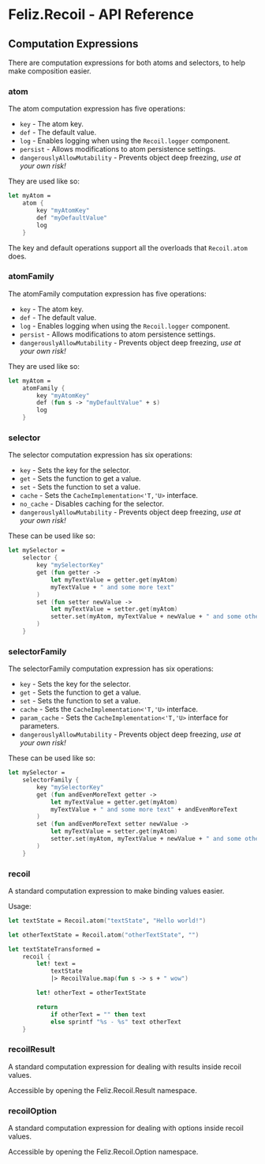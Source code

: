 # Feliz.Recoil - API Reference

## Computation Expressions

There are computation expressions for both atoms and selectors, to help make composition easier.

### atom

The atom computation expression has five operations: 

* `key` - The atom key.
* `def` - The default value.
* `log` - Enables logging when using the `Recoil.logger` component.
* `persist` - Allows modifications to atom persistence settings.
* `dangerouslyAllowMutability` - Prevents object deep freezing, *use at your own risk!*

They are used like so:

```fs
let myAtom = 
    atom {
        key "myAtomKey"
        def "myDefaultValue"
        log
    }
```

The key and default operations support all the overloads that `Recoil.atom` does.

### atomFamily

The atomFamily computation expression has five operations:

* `key` - The atom key.
* `def` - The default value.
* `log` - Enables logging when using the `Recoil.logger` component.
* `persist` - Allows modifications to atom persistence settings.
* `dangerouslyAllowMutability` - Prevents object deep freezing, *use at your own risk!*

They are used like so:

```fs
let myAtom = 
    atomFamily {
        key "myAtomKey"
        def (fun s -> "myDefaultValue" + s)
        log
    }
```

### selector

The selector computation expression has six operations: 

* `key` - Sets the key for the selector.
* `get` - Sets the function to get a value.
* `set` - Sets the function to set a value.
* `cache` - Sets the `CacheImplementation<'T,'U>` interface.
* `no_cache` - Disables caching for the selector.
* `dangerouslyAllowMutability` - Prevents object deep freezing, *use at your own risk!*

These can be used like so:

```fs
let mySelector =
    selector {
        key "mySelectorKey"
        get (fun getter ->
            let myTextValue = getter.get(myAtom)
            myTextValue + " and some more text"
        )
        set (fun setter newValue ->
            let myTextValue = setter.get(myAtom)
            setter.set(myAtom, myTextValue + newValue + " and some other text")
        )
    }
```

### selectorFamily

The selectorFamily computation expression has six operations: 

* `key` - Sets the key for the selector.
* `get` - Sets the function to get a value.
* `set` - Sets the function to set a value.
* `cache` - Sets the `CacheImplementation<'T,'U>` interface.
* `param_cache` - Sets the `CacheImplementation<'T,'U>` interface for parameters.
* `dangerouslyAllowMutability` - Prevents object deep freezing, *use at your own risk!*

These can be used like so:

```fs
let mySelector =
    selectorFamily {
        key "mySelectorKey"
        get (fun andEvenMoreText getter ->
            let myTextValue = getter.get(myAtom)
            myTextValue + " and some more text" + andEvenMoreText
        )
        set (fun andEvenMoreText setter newValue ->
            let myTextValue = setter.get(myAtom)
            setter.set(myAtom, myTextValue + newValue + " and some other text" + andEvenMoreText)
        )
    }
```

### recoil

A standard computation expression to make binding values easier.

Usage:
```fs
let textState = Recoil.atom("textState", "Hello world!")

let otherTextState = Recoil.atom("otherTextState", "")

let textStateTransformed =
    recoil {
        let! text = 
            textState
            |> RecoilValue.map(fun s -> s + " wow")

        let! otherText = otherTextState

        return
            if otherText = "" then text
            else sprintf "%s - %s" text otherText
    }
```

### recoilResult

A standard computation expression for dealing with results
inside recoil values.

Accessible by opening the Feliz.Recoil.Result namespace.

### recoilOption

A standard computation expression for dealing with options
inside recoil values.

Accessible by opening the Feliz.Recoil.Option namespace.
